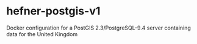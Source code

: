 # hefner-postgis-v1
Docker configuration for a PostGIS 2.3/PostgreSQL-9.4 server containing data for the United Kingdom
